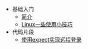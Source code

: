 * 基础入门
  * [简介](markdown/Linux/简介.md)
  * [Linux一些使用小技巧](markdown/Linux/Linux一些使用小技巧.md)
* 代码片段
  * [使用expect实现远程登录](markdown/Linux/使用expect实现远程登录.md)
